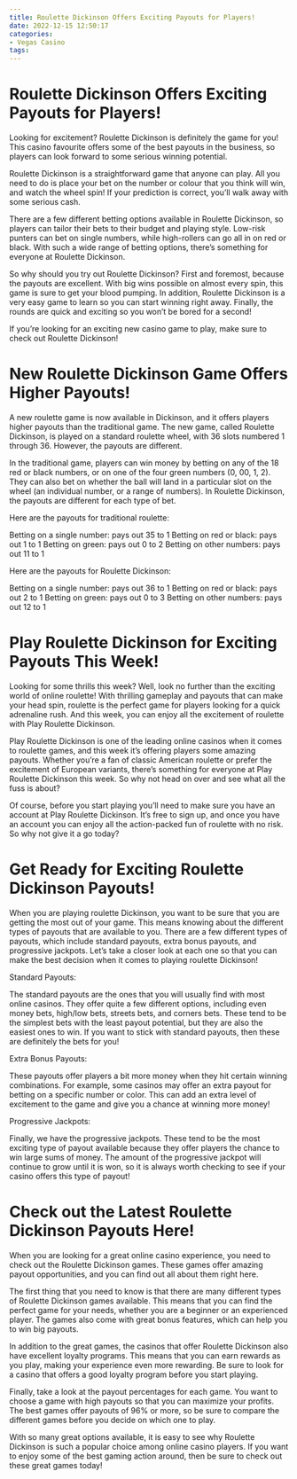 ```yaml
---
title: Roulette Dickinson Offers Exciting Payouts for Players!
date: 2022-12-15 12:50:17
categories:
- Vegas Casino
tags:
---
```



#  Roulette Dickinson Offers Exciting Payouts for Players!

Looking for excitement? Roulette Dickinson is definitely the game for you! This casino favourite offers some of the best payouts in the business, so players can look forward to some serious winning potential.

Roulette Dickinson is a straightforward game that anyone can play. All you need to do is place your bet on the number or colour that you think will win, and watch the wheel spin! If your prediction is correct, you’ll walk away with some serious cash.

There are a few different betting options available in Roulette Dickinson, so players can tailor their bets to their budget and playing style. Low-risk punters can bet on single numbers, while high-rollers can go all in on red or black. With such a wide range of betting options, there’s something for everyone at Roulette Dickinson.

So why should you try out Roulette Dickinson? First and foremost, because the payouts are excellent. With big wins possible on almost every spin, this game is sure to get your blood pumping. In addition, Roulette Dickinson is a very easy game to learn so you can start winning right away. Finally, the rounds are quick and exciting so you won’t be bored for a second!

If you’re looking for an exciting new casino game to play, make sure to check out Roulette Dickinson!

#  New Roulette Dickinson Game Offers Higher Payouts!

A new roulette game is now available in Dickinson, and it offers players higher payouts than the traditional game. The new game, called Roulette Dickinson, is played on a standard roulette wheel, with 36 slots numbered 1 through 36. However, the payouts are different.

In the traditional game, players can win money by betting on any of the 18 red or black numbers, or on one of the four green numbers (0, 00, 1, 2). They can also bet on whether the ball will land in a particular slot on the wheel (an individual number, or a range of numbers). In Roulette Dickinson, the payouts are different for each type of bet.

Here are the payouts for traditional roulette:

Betting on a single number: pays out 35 to 1
Betting on red or black: pays out 1 to 1
Betting on green: pays out 0 to 2
Betting on other numbers: pays out 11 to 1

Here are the payouts for Roulette Dickinson:

Betting on a single number: pays out 36 to 1 
Betting on red or black: pays out 2 to 1 
Betting on green: pays out 0 to 3 
Betting on other numbers: pays out 12 to 1

#  Play Roulette Dickinson for Exciting Payouts This Week!

Looking for some thrills this week? Well, look no further than the exciting world of online roulette! With thrilling gameplay and payouts that can make your head spin, roulette is the perfect game for players looking for a quick adrenaline rush. And this week, you can enjoy all the excitement of roulette with Play Roulette Dickinson.

Play Roulette Dickinson is one of the leading online casinos when it comes to roulette games, and this week it’s offering players some amazing payouts. Whether you’re a fan of classic American roulette or prefer the excitement of European variants, there’s something for everyone at Play Roulette Dickinson this week. So why not head on over and see what all the fuss is about?

Of course, before you start playing you’ll need to make sure you have an account at Play Roulette Dickinson. It’s free to sign up, and once you have an account you can enjoy all the action-packed fun of roulette with no risk. So why not give it a go today?

#  Get Ready for Exciting Roulette Dickinson Payouts!

When you are playing roulette Dickinson, you want to be sure that you are getting the most out of your game. This means knowing about the different types of payouts that are available to you. There are a few different types of payouts, which include standard payouts, extra bonus payouts, and progressive jackpots. Let’s take a closer look at each one so that you can make the best decision when it comes to playing roulette Dickinson!

Standard Payouts:

The standard payouts are the ones that you will usually find with most online casinos. They offer quite a few different options, including even money bets, high/low bets, streets bets, and corners bets. These tend to be the simplest bets with the least payout potential, but they are also the easiest ones to win. If you want to stick with standard payouts, then these are definitely the bets for you!

Extra Bonus Payouts:

These payouts offer players a bit more money when they hit certain winning combinations. For example, some casinos may offer an extra payout for betting on a specific number or color. This can add an extra level of excitement to the game and give you a chance at winning more money!

Progressive Jackpots:

Finally, we have the progressive jackpots. These tend to be the most exciting type of payout available because they offer players the chance to win large sums of money. The amount of the progressive jackpot will continue to grow until it is won, so it is always worth checking to see if your casino offers this type of payout!

#  Check out the Latest Roulette Dickinson Payouts Here!

When you are looking for a great online casino experience, you need to check out the Roulette Dickinson games. These games offer amazing payout opportunities, and you can find out all about them right here.

The first thing that you need to know is that there are many different types of Roulette Dickinson games available. This means that you can find the perfect game for your needs, whether you are a beginner or an experienced player. The games also come with great bonus features, which can help you to win big payouts.

In addition to the great games, the casinos that offer Roulette Dickinson also have excellent loyalty programs. This means that you can earn rewards as you play, making your experience even more rewarding. Be sure to look for a casino that offers a good loyalty program before you start playing.

Finally, take a look at the payout percentages for each game. You want to choose a game with high payouts so that you can maximize your profits. The best games offer payouts of 96% or more, so be sure to compare the different games before you decide on which one to play.

With so many great options available, it is easy to see why Roulette Dickinson is such a popular choice among online casino players. If you want to enjoy some of the best gaming action around, then be sure to check out these great games today!